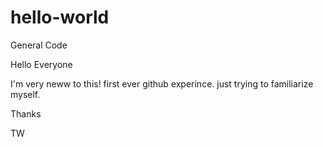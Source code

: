 # hello-world
General Code

Hello Everyone 

I'm very neww to this! first ever github experince. just trying to familiarize myself.

Thanks

TW
